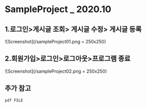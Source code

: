 SampleProject _ 2020.10
======================
## 1.로그인>게시글 조회> 게시글 수정> 게시글 등록

![Screenshot](/sampleProject01.png = 250x250)

## 2.회원가입>로그인>로그아웃>프로그램 종료

![Screenshot](/sampleProject02.png = 250x250)


## 추가 참고
```
pdf FILE
```
